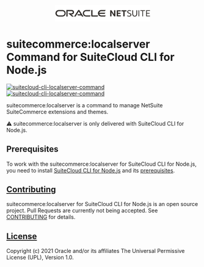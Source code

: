 <p align="center"><a href="#"><img width="250" src="resources/oracle_netsuite_logo.png"></a></p>

# suitecommerce:localserver Command for SuiteCloud CLI for Node.js
<p>
    <a href="https://www.npmjs.com/package/@oracle/suitecloud-cli-localserver-command">
        <img src="https://img.shields.io/npm/dm/@oracle/suitecloud-cli-localserver-command.svg" alt="suitecloud-cli-localserver-command"/>
        <img src="https://img.shields.io/npm/v/@oracle/suitecloud-cli-localserver-command.svg" alt="suitecloud-cli-localserver-command"/>
    </a>
</p>

suitecommerce:localserver is a command to manage NetSuite SuiteCommerce extensions and themes.

⚠ suitecommerce:localserver is only delivered with SuiteCloud CLI for Node.js.

## Prerequisites
To work with the suitecommerce:localserver for SuiteCloud CLI for Node.js, you need to install [SuiteCloud CLI for Node.js](./packages/node-cli) and its [prerequisites](../../packages/node-cli/README.md/##Prerequisites).

## [Contributing](../../CONTRIBUTING.md)
suitecommerce:localserver for SuiteCloud CLI for Node.js is an open source project. Pull Requests are currently not being accepted. See [CONTRIBUTING](../../CONTRIBUTING.md) for details.

## [License](../../LICENSE.txt)
Copyright (c) 2021 Oracle and/or its affiliates The Universal Permissive License (UPL), Version 1.0.
